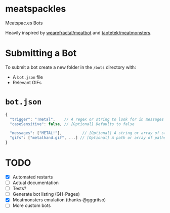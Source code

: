 meatspackles
============

Meatspac.es Bots

Heavily inspired by [wearefractal/meatbot](https://github.com/wearefractal/meatbot) and [taotetek/meatmonsters](https://github.com/taotetek/meatmonsters).

Submitting a Bot
================

To submit a bot create a new folder in the `/bots` directory with:
- A `bot.json` file
- Relevant GIFs

`bot.json`
==========

```js
{
  "trigger": "!metal",    // A regex or string to look for in messages
  "caseSensitive": false, // [Optional] Defaults to false

  "messages": ["METAL!"],         // [Optional] A string or array of strings
  "gifs": ["metalhand.gif", ...] // [Optional] A path or array of paths
}
```


TODO
====

- [x] Automated restarts
- [ ] Actual documentation
- [ ] Tests?
- [ ] Generate bot listing (GH-Pages)
- [x] Meatmonsters emulation (thanks @gggritso)
- [ ] More custom bots
